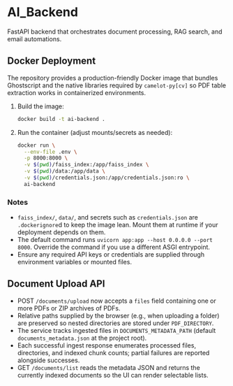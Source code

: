 # AI_Backend

FastAPI backend that orchestrates document processing, RAG search, and email automations.

## Docker Deployment

The repository provides a production-friendly Docker image that bundles Ghostscript and the native
libraries required by `camelot-py[cv]` so PDF table extraction works in containerized environments.

1. Build the image:
   ```bash
   docker build -t ai-backend .
   ```
2. Run the container (adjust mounts/secrets as needed):
   ```bash
   docker run \
     --env-file .env \
     -p 8000:8000 \
     -v $(pwd)/faiss_index:/app/faiss_index \
     -v $(pwd)/data:/app/data \
     -v $(pwd)/credentials.json:/app/credentials.json:ro \
     ai-backend
   ```

### Notes
- `faiss_index/`, `data/`, and secrets such as `credentials.json` are `.dockerignore`d to keep
  the image lean. Mount them at runtime if your deployment depends on them.
- The default command runs `uvicorn app:app --host 0.0.0.0 --port 8000`. Override the command if you use a different ASGI entrypoint.
- Ensure any required API keys or credentials are supplied through environment variables or mounted files.

## Document Upload API

- POST `/documents/upload` now accepts a `files` field containing one or more PDFs or ZIP archives of PDFs.
- Relative paths supplied by the browser (e.g., when uploading a folder) are preserved so nested directories are stored under `PDF_DIRECTORY`.
- The service tracks ingested files in `DOCUMENTS_METADATA_PATH` (default `documents_metadata.json` at the project root).
- Each successful ingest response enumerates processed files, directories, and indexed chunk counts; partial failures are reported alongside successes.
- GET `/documents/list` reads the metadata JSON and returns the currently indexed documents so the UI can render selectable lists.

